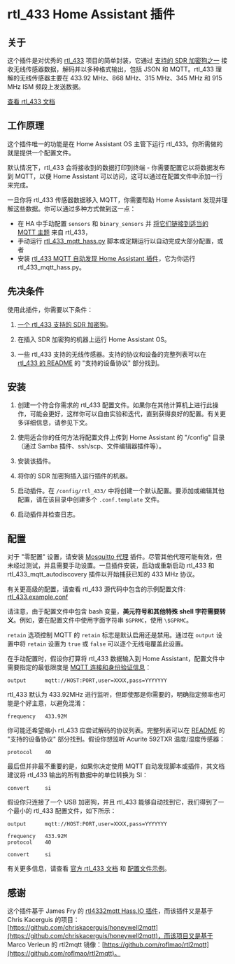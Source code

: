 # rtl_433 Home Assistant 插件

## 关于

这个插件是对优秀的 [rtl_433](https://github.com/merbanan/rtl_433) 项目的简单封装，它通过 [支持的 SDR 加密狗之一](https://triq.org/rtl_433/HARDWARE.html) 接收无线传感器数据，解码并以多种格式输出，包括 JSON 和 MQTT。rtl_433 理解的无线传感器主要在 433.92 MHz、868 MHz、315 MHz、345 MHz 和 915 MHz ISM 频段上发送数据。

[查看 rtl_433 文档](https://triq.org/rtl_433)

## 工作原理

这个插件唯一的功能是在 Home Assistant OS 主管下运行 rtl_433。你所需做的就是提供一个配置文件。

默认情况下，rtl_433 会将接收到的数据打印到终端 - 你需要配置它以将数据发布到 MQTT，以便 Home Assistant 可以访问，这可以通过在配置文件中添加一行来完成。

一旦你将 rtl_433 传感器数据移入 MQTT，你需要帮助 Home Assistant 发现并理解这些数据。你可以通过多种方式做到这一点：

  * 在 HA 中手动配置 `sensors` 和 `binary_sensors` 并 [将它们链接到适当的 MQTT 主题](https://www.home-assistant.io/integrations/sensor.mqtt/) 来自 rtl_433，
  * 手动运行 [rtl_433_mqtt_hass.py](https://github.com/merbanan/rtl_433/tree/master/examples/rtl_433_mqtt_hass.py) 脚本或定期运行以自动完成大部分配置，或者
  * 安装 [rtl_433 MQTT 自动发现 Home Assistant 插件](https://github.com/pbkhrv/rtl_433-hass-addons/tree/main/rtl_433_mqtt_autodiscovery)，它为你运行 rtl_433_mqtt_hass.py。

## 先决条件

使用此插件，你需要以下条件：

 1. [一个 rtl_433 支持的 SDR 加密狗](https://triq.org/rtl_433/HARDWARE.html)。

 2. 在插入 SDR 加密狗的机器上运行 Home Assistant OS。

 3. 一些 rtl_433 支持的无线传感器。支持的协议和设备的完整列表可以在 [rtl_433 的 README](https://github.com/merbanan/rtl_433/blob/master/README.md) 的 "支持的设备协议" 部分找到。

## 安装

 1. 创建一个符合你需求的 rtl_433 配置文件。如果你在其他计算机上进行此操作，可能会更好，这样你可以自由实验和迭代，直到获得良好的配置。有关更多详细信息，请参见下文。

 2. 使用适合你的任何方法将配置文件上传到 Home Assistant 的 "/config" 目录（通过 Samba 插件、ssh/scp、文件编辑器插件等）。

 3. 安装该插件。

 5. 将你的 SDR 加密狗插入运行插件的机器。

 5. 启动插件。在 `/config/rtl_433/` 中将创建一个默认配置。要添加或编辑其他配置，请在该目录中创建多个 `.conf.template` 文件。

 6. 启动插件并检查日志。

## 配置

对于 "零配置" 设置，请安装 [Mosquitto 代理](https://github.com/home-assistant/addons/blob/master/mosquitto/DOCS.md) 插件。尽管其他代理可能有效，但未经过测试，并且需要手动设置。一旦插件安装，启动或重新启动 rtl_433 和 rtl_433_mqtt_autodiscovery 插件以开始捕获已知的 433 MHz 协议。

有关更高级的配置，请查看 rtl_433 源代码中包含的示例配置文件: [rtl_433.example.conf](https://github.com/merbanan/rtl_433/blob/master/conf/rtl_433.example.conf)

请注意，由于配置文件中包含 bash 变量，**美元符号和其他特殊 shell 字符需要转义**。例如，要在配置文件中使用字面字符串 `$GPRMC`，使用 `\$GPRMC`。

`retain` 选项控制 MQTT 的 `retain` 标志是默认启用还是禁用。通过在 `output` 设置中将 `retain` 设置为 `true` 或 `false` 可以逐个无线电覆盖此设置。

在手动配置时，假设你打算将 rtl_433 数据输入到 Home Assistant，配置文件中需要指定的最低限度是 [MQTT 连接和身份验证信息](https://triq.org/rtl_433/OPERATION.html#mqtt-output)：

```
output      mqtt://HOST:PORT,user=XXXX,pass=YYYYYYY
```

rtl_433 默认为 433.92MHz 进行监听，但即使那是你需要的，明确指定频率也可能是个好主意，以避免混淆：

```
frequency   433.92M
```

你可能还希望缩小 rtl_433 应尝试解码的协议列表。完整列表可以在 [README](https://github.com/merbanan/rtl_433/blob/master/README.md) 的 "支持的设备协议" 部分找到。假设你想监听 Acurite 592TXR 温度/湿度传感器：

```
protocol    40
```

最后但并非最不重要的是，如果你决定使用 MQTT 自动发现脚本或插件，其文档建议将 rtl_433 输出的所有数据中的单位转换为 SI：

```
convert     si
```

假设你只连接了一个 USB 加密狗，并且 rtl_433 能够自动找到它，我们得到了一个最小的 rtl_433 配置文件，如下所示：

```
output      mqtt://HOST:PORT,user=XXXX,pass=YYYYYYY

frequency   433.92M
protocol    40

convert     si
```

有关更多信息，请查看 [官方 rtl_433 文档](https://triq.org/rtl_433) 和 [配置文件示例](https://github.com/merbanan/rtl_433/tree/master/conf)。

## 感谢

这个插件基于 James Fry 的 [rtl4332mqtt Hass.IO 插件](https://github.com/james-fry/hassio-addons/tree/master/rtl4332mqtt)，而该插件又是基于 Chris Kacerguis 的项目：[https://github.com/chriskacerguis/honeywell2mqtt](https://github.com/chriskacerguis/honeywell2mqtt)，而该项目又是基于 Marco Verleun 的 rtl2mqtt 镜像：[https://github.com/roflmao/rtl2mqtt](https://github.com/roflmao/rtl2mqtt)。